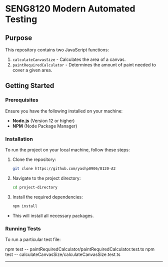 # SENG8120 Modern Automated Testing 

## Purpose

This repository contains two JavaScript functions:
1. `calculateCanvasSize` - Calculates the area of a canvas.
2. `paintRequiredCalculator` - Determines the amount of paint needed to cover a given area.

## Getting Started

### **Prerequisites**
Ensure you have the following installed on your machine:

- **Node.js** (Version 12 or higher)
- **NPM** (Node Package Manager)

### **Installation**

To run the project on your local machine, follow these steps:
1. Clone the repository:
    ```sh
    git clone https://github.com/yashp0906/8120-A2
    ```
2. Navigate to the project directory:
    ```sh
    cd project-directory
    ```
3. Install the required dependencies:
    ```sh
    npm install
    ```
- This will install all necessary packages.

### Running Tests

To run a particular test file:

npm test -- paintRequiredCalculator/paintRequiredCalculator.test.ts
npm test -- calculateCanvasSize/calculateCanvasSize.test.ts

----------------------